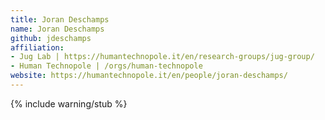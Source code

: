 ```yaml
---
title: Joran Deschamps
name: Joran Deschamps
github: jdeschamps
affiliation:
- Jug Lab | https://humantechnopole.it/en/research-groups/jug-group/
- Human Technopole | /orgs/human-technopole
website: https://humantechnopole.it/en/people/joran-deschamps/
---
```


{% include warning/stub %}
